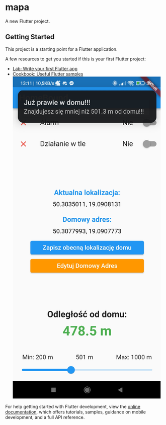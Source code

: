# mapa

A new Flutter project.

## Getting Started

This project is a starting point for a Flutter application.

A few resources to get you started if this is your first Flutter project:

- [Lab: Write your first Flutter app](https://docs.flutter.dev/get-started/codelab)
- [Cookbook: Useful Flutter samples](https://docs.flutter.dev/cookbook)
![Tekst alternatywny](https://raw.githubusercontent.com/ThunderStorm24/HomeBound/master/HomeBoundPhoto.png)

For help getting started with Flutter development, view the
[online documentation](https://docs.flutter.dev/), which offers tutorials,
samples, guidance on mobile development, and a full API reference.
